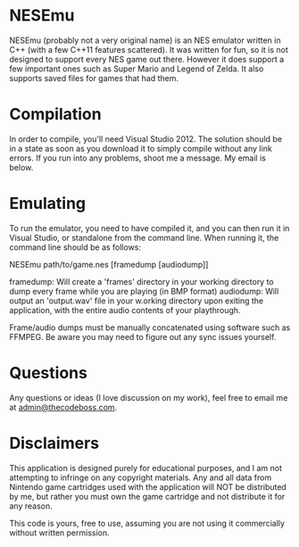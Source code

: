 NESEmu
======

NESEmu (probably not a very original name) is an NES emulator written in C++ (with a few C++11 features scattered).  It was written for fun, so it is not designed to support every NES game out there.  However it does support a few important ones such as Super Mario and Legend of Zelda.  It also supports saved files for games that had them.

Compilation
===========

In order to compile, you'll need Visual Studio 2012.  The solution should be in a state as soon as you download it to simply compile without any link errors.  If you run into any problems, shoot me a message.  My email is below.

Emulating
=========

To run the emulator, you need to have compiled it, and you can then run it in Visual Studio, or standalone from the command line.  When running it, the command line should be as follows:

  NESEmu path/to/game.nes [framedump [audiodump]]

framedump: Will create a 'frames' directory in your working directory to dump every frame while you are playing (in BMP format)
audiodump: Will output an 'output.wav' file in your w.orking directory upon exiting the application, with the entire audio contents of your playthrough.

Frame/audio dumps must be manually concatenated using software such as FFMPEG.  Be aware you may need to figure out any sync issues yourself.

Questions
=========

Any questions or ideas (I love discussion on my work), feel free to email me at admin@thecodeboss.com.

Disclaimers
===========

This application is designed purely for educational purposes, and I am not attempting to infringe on any copyright materials.  Any and all data from Nintendo game cartridges used with the application will NOT be distributed by me, but rather you must own the game cartridge and not distribute it for any reason.

This code is yours, free to use, assuming you are not using it commercially without written permission.
